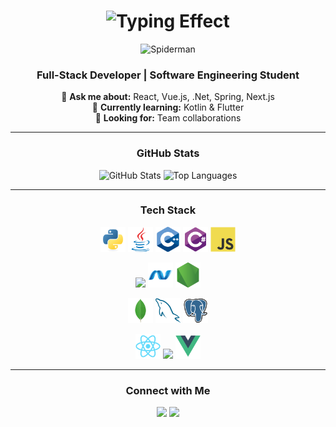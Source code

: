 <h1 align="center">
  <img src="https://kabudence.github.io/typing.svg?cache_bust=123" alt="Typing Effect"/>
</h1>


<p align="center">
  <img src="https://i.imgur.com/sGnofa2.png" alt="Spiderman" width="500"/>
</p>

<h3 align="center">Full-Stack Developer | Software Engineering Student</h3>

<p align="center">
  💬 <strong>Ask me about:</strong> React, Vue.js, .Net, Spring, Next.js <br>
  🔭 <strong>Currently learning:</strong> Kotlin & Flutter <br>
  🤝 <strong>Looking for:</strong> Team collaborations <br>
</p>

---

<!-- Sección de estadísticas -->
<h3 align="center">GitHub Stats</h3>
<p align="center">
  <img src="https://github-readme-stats.vercel.app/api?username=Kabudence&show_icons=true&theme=radical&cache_seconds=21600" alt="GitHub Stats" width="48%">
  <img src="https://github-readme-stats.vercel.app/api/top-langs/?username=Kabudence&layout=compact&theme=radical&cache_seconds=21600" alt="Top Languages" width="48%">
</p>

---

<h3 align="center">Tech Stack</h3>

<p align="center">
  <!-- Programming Languages -->
  <a href="https://www.python.org"><img src="https://raw.githubusercontent.com/devicons/devicon/master/icons/python/python-original.svg" height="40"/></a>
  <a href="https://www.java.com"><img src="https://raw.githubusercontent.com/devicons/devicon/master/icons/java/java-original.svg" height="40"/></a>
  <a href="https://isocpp.org/"><img src="https://raw.githubusercontent.com/devicons/devicon/master/icons/cplusplus/cplusplus-original.svg" height="40"/></a>
  <a href="https://docs.microsoft.com/en-us/dotnet/csharp/"><img src="https://raw.githubusercontent.com/devicons/devicon/master/icons/csharp/csharp-original.svg" height="40"/></a>
  <a href="https://developer.mozilla.org/en-US/docs/Web/JavaScript"><img src="https://raw.githubusercontent.com/devicons/devicon/master/icons/javascript/javascript-original.svg" height="40"/></a>
</p>

<p align="center">
  <!-- Backend -->
  <a href="https://spring.io/"><img src="https://www.vectorlogo.zone/logos/springio/springio-icon.svg" height="40"/></a>
  <a href="https://www.microsoft.com/net"><img src="https://raw.githubusercontent.com/devicons/devicon/master/icons/dot-net/dot-net-original.svg" height="40"/></a>
  <a href="https://nodejs.org"><img src="https://raw.githubusercontent.com/devicons/devicon/master/icons/nodejs/nodejs-original.svg" height="40"/></a>
</p>

<p align="center">
  <!-- Databases -->
  <a href="https://www.mongodb.com/"><img src="https://raw.githubusercontent.com/devicons/devicon/master/icons/mongodb/mongodb-original.svg" height="40"/></a>
  <a href="https://www.mysql.com/"><img src="https://raw.githubusercontent.com/devicons/devicon/master/icons/mysql/mysql-original.svg" height="40"/></a>
  <a href="https://www.postgresql.org"><img src="https://raw.githubusercontent.com/devicons/devicon/master/icons/postgresql/postgresql-original.svg" height="40"/></a>
</p>

<p align="center">
  <!-- Frontend -->
  <a href="https://reactjs.org/"><img src="https://raw.githubusercontent.com/devicons/devicon/master/icons/react/react-original.svg" height="40"/></a>
  <a href="https://angular.io"><img src="https://angular.io/assets/images/logos/angular/angular.svg" height="40"/></a>
  <a href="https://vuejs.org/"><img src="https://raw.githubusercontent.com/devicons/devicon/master/icons/vuejs/vuejs-original.svg" height="40"/></a>
</p>

---

<h3 align="center">Connect with Me</h3>
<p align="center">
  <a href="https://linkedin.com/in/tuusuario"><img src="https://raw.githubusercontent.com/rahuldkjain/github-profile-readme-generator/master/src/images/icons/Social/linked-in-alt.svg" height="30"/></a>
  <a href="https://twitter.com/tuusuario"><img src="https://raw.githubusercontent.com/rahuldkjain/github-profile-readme-generator/master/src/images/icons/Social/twitter.svg" height="30"/></a>
</p>
